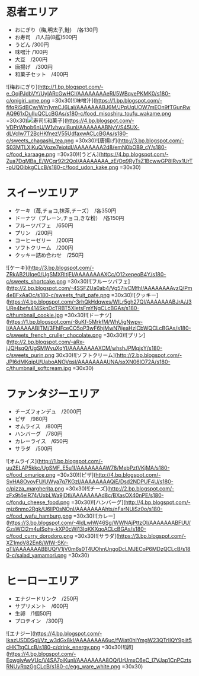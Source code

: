 # 忍者エリア
* おにぎり（梅,明太子,鮭)　/各130円
* お寿司　/1人前(8艦)500円
* うどん /300円
* 味噌汁 /100円
* 大豆　/200円
* 唐揚げ　/300円
* 和菓子セット　/400円

![梅おにぎり](http://1.bp.blogspot.com/-e_OqiPJdbVY/UylARcGwHCI/AAAAAAAAeRI/5WBqvePKMK0/s180-c/onigiri_ume.png =30x30)![味噌汁](https://1.bp.blogspot.com/-fifqRiSdBCw/Wm1ymCJ6LaI/AAAAAAABJ6M/JPpUqUOW7mEOn9fTGunRwAQ961xDuIIuQCLcBGAs/s180-c/food_misoshiru_toufu_wakame.png =30x30)![寿司](http://2.bp.blogspot.com/-RB1mDuQvGkI/USyJ0W9QfKI/AAAAAAAAObc/Idip0N8CFUw/s180-c/nigirizushi_moriawase.png　=30x30)![和菓子](https://4.bp.blogspot.com/-VDPrWhob6nU/W1vhwvI8unI/AAAAAAABNyY/S45UX-dLVcIw7T2BcHKfnezV55UdfaxwACLcBGAs/s180-c/sweets_chagashi_tea.png =30x30)![唐揚げ](http://3.bp.blogspot.com/-S03MTLXiKuQ/Voze7eiotdI/AAAAAAAA2d8/emN0bOB9_cY/s180-c/food_karaage.png =30x30)![うどん](https://4.bp.blogspot.com/-Zua7DqMBa_E/WCqr92t2QoI/AAAAAAAA_zE/Oq9RyTsZ1BcwwGP8IRvx1UrT-pUQOibkgCLcB/s180-c/food_udon_kake.png =30x30)

# スイーツエリア
* ケーキ（苺,チョコ,抹茶,チーズ）　/各350円
* ドーナツ（プレーン,チョコ,きな粉）　/各150円
* フルーツパフェ　/650円
* プリン　/200円
* コーヒーゼリー　/200円
* ソフトクリーム　/200円
* クッキー詰め合わせ　/250円

![ケーキ](http://3.bp.blogspot.com/-ZRkAB2UIqe0/UgSMXRltjEI/AAAAAAAAXCc/O12xepeoB4Y/s180-c/sweets_shortcake.png =30x30)![フルーツパフェ](http://2.bp.blogspot.com/-4SSFZUa0ab4/Vg57ivCMfhI/AAAAAAAAyzQ/Pm4eBFxAaOc/s180-c/sweets_fruit_pafe.png =30x30)![クッキー](https://4.bp.blogspot.com/-3rhQkHdqwxs/WlLr5gh27QI/AAAAAAABJrA/J3URe4befs414SknDcTRBT5XletsFmYNgCLcBGAs/s180-c/thumbnail_cookie.jpg =30x30)![ドーナツ](https://1.bp.blogspot.com/-8uKf-5MrkfM/WhUigNwpv-I/AAAAAAABITM/3FhIFceCO5oP3wF6hjMwN7ijeaHzlCbWQCLcBGAs/s180-c/sweets_french_cruller_chocolate.png =30x30)![プリン](http://2.bp.blogspot.com/-aRx-jJQHsqQ/UgSMWvuXqYI/AAAAAAAAXCM/whshJPMqjxY/s180-c/sweets_purin.png 30x30)![ソフトクリーム](http://2.bp.blogspot.com/-JPI6dMKqipU/UaboANOVqsI/AAAAAAAAUNA/sxXN06IO72A/s180-c/thumbnail_softcream.jpg =30x30)

# ファンタジーエリア
* チーズフォンデュ　/2000円
* ピザ　/980円
* オムライス　/800円
* ハンバーグ　/780円
* カレーライス　/650円
* サラダ　/500円

![オムライス](http://1.bp.blogspot.com/-uu2ELAP5kkc/UgSMF_E5u1I/AAAAAAAAW78/MebPztVKjMA/s180-c/food_omurice.png =30x30)![ピザ](http://4.bp.blogspot.com/-SvHA8OvoyFU/UWya7q7KGzI/AAAAAAAAQiE/Dsd2NDPUF4U/s180-c/pizza_margherita.png =30x30)![チーズ](http://2.bp.blogspot.com/-zFx9t4eIR74/UxbLWa9jDtI/AAAAAAAAd8c/BXasOX40nPE/s180-c/fondu_cheese_food.png =30x30)![ハンバーグ](http://4.bp.blogspot.com/-mjz6nmo2Rgk/U6llP0sNOnI/AAAAAAAAhts/nFarNUiSz0o/s180-c/food_wafu_hamburg.png =30x30)![カレー](https://3.bp.blogspot.com/-4IdLwhW46Sg/WWNAjPttzOI/AAAAAAABFUU/GzsWCl2m4uISohy-kXP0cWj13IqKKXqoACLcBGAs/s180-c/food_curry_dorodoro.png =30x30)![サラダ](https://3.bp.blogspot.com/-XZ1moV82En8/WIW-SKr-qTI/AAAAAAABBUQ/V1jV0m6s0T4UOhnUngoDcLMJECoP6MDzQCLcB/s180-c/salad_yamamori.png =30x30)

# ヒーローエリア
* エナジードリンク　/250円
* サプリメント　/600円
* 生卵　/1個50円
* プロテイン　/300円

![エナジー](https://4.bp.blogspot.com/-IkazUSDDSgI/Vz_w3dGx8kI/AAAAAAAA6uc/fWiat0hlYmgW23QTrIIQY9piit5cHKTtgCLcB/s180-c/drink_energy.png =30x30)![卵](https://4.bp.blogspot.com/-EowgjvAwVUc/V4SA7piKunI/AAAAAAAA8OQ/UrUmxC6eC_I7VJap1CnPCztsRNUyRqzGgCLcB/s180-c/egg_ware_white.png =30x30)
